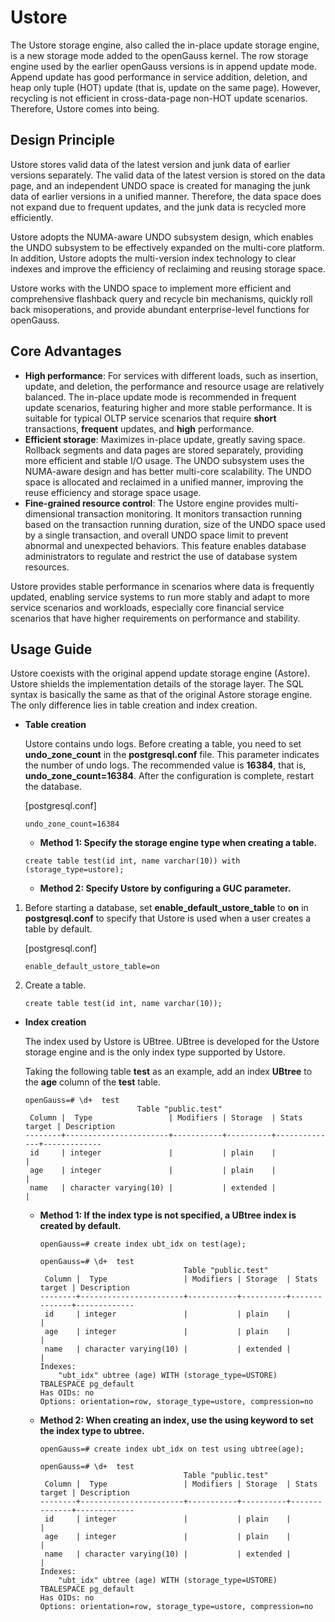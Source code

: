# Ustore<a name="EN-US_TOPIC_0000001179816320"></a>

The Ustore storage engine, also called the in-place update storage engine, is a new storage mode added to the openGauss kernel. The row storage engine used by the earlier openGauss versions is in append update mode. Append update has good performance in service addition, deletion, and heap only tuple \(HOT\) update \(that is, update on the same page\). However, recycling is not efficient in cross-data-page non-HOT update scenarios. Therefore, Ustore comes into being.

## Design Principle<a name="section101901757153119"></a>

Ustore stores valid data of the latest version and junk data of earlier versions separately. The valid data of the latest version is stored on the data page, and an independent UNDO space is created for managing the junk data of earlier versions in a unified manner. Therefore, the data space does not expand due to frequent updates, and the junk data is recycled more efficiently.

Ustore adopts the NUMA-aware UNDO subsystem design, which enables the UNDO subsystem to be effectively expanded on the multi-core platform. In addition, Ustore adopts the multi-version index technology to clear indexes and improve the efficiency of reclaiming and reusing storage space.

Ustore works with the UNDO space to implement more efficient and comprehensive flashback query and recycle bin mechanisms, quickly roll back misoperations, and provide abundant enterprise-level functions for openGauss.

## Core Advantages<a name="section69751648124511"></a>

-   **High performance**: For services with different loads, such as insertion, update, and deletion, the performance and resource usage are relatively balanced. The in-place update mode is recommended in frequent update scenarios, featuring higher and more stable performance. It is suitable for typical OLTP service scenarios that require  **short**  transactions,  **frequent**  updates, and  **high**  performance.
-   **Efficient storage**: Maximizes in-place update, greatly saving space. Rollback segments and data pages are stored separately, providing more efficient and stable I/O usage. The UNDO subsystem uses the NUMA-aware design and has better multi-core scalability. The UNDO space is allocated and reclaimed in a unified manner, improving the reuse efficiency and storage space usage.
-   **Fine-grained resource control**: The Ustore engine provides multi-dimensional transaction monitoring. It monitors transaction running based on the transaction running duration, size of the UNDO space used by a single transaction, and overall UNDO space limit to prevent abnormal and unexpected behaviors. This feature enables database administrators to regulate and restrict the use of database system resources.

Ustore provides stable performance in scenarios where data is frequently updated, enabling service systems to run more stably and adapt to more service scenarios and workloads, especially core financial service scenarios that have higher requirements on performance and stability.

## Usage Guide<a name="section2190298487"></a>

Ustore coexists with the original append update storage engine \(Astore\). Ustore shields the implementation details of the storage layer. The SQL syntax is basically the same as that of the original Astore storage engine. The only difference lies in table creation and index creation.

-   **Table creation**

    Ustore contains undo logs. Before creating a table, you need to set  **undo\_zone\_count**  in the  **postgresql.conf**  file. This parameter indicates the number of undo logs. The recommended value is  **16384**, that is,  **undo\_zone\_count=16384**. After the configuration is complete, restart the database.

    \[postgresql.conf\]

    ```
    undo_zone_count=16384
    ```

    -   **Method 1: Specify the storage engine type when creating a table.**

    ```
    create table test(id int, name varchar(10)) with (storage_type=ustore);
    ```

    -   **Method 2: Specify Ustore by configuring a GUC parameter.**


1.  Before starting a database, set  **enable\_default\_ustore\_table**  to  **on**  in  **postgresql.conf**  to specify that Ustore is used when a user creates a table by default.

    \[postgresql.conf\]

    ```
    enable_default_ustore_table=on
    ```

2.  Create a table.

    ```
    create table test(id int, name varchar(10));
    ```


-   **Index creation**

    The index used by Ustore is UBtree. UBtree is developed for the Ustore storage engine and is the only index type supported by Ustore.

    Taking the following table  **test**  as an example, add an index  **UBtree**  to the  **age**  column of the  **test**  table.

    ```
    openGauss=# \d+  test
                             Table "public.test"
     Column |  Type                 | Modifiers | Storage  | Stats target | Description
    --------+-----------------------+-----------+----------+--------------+-------------
     id     | integer               |           | plain    |              |
     age    | integer               |           | plain    |              |
     name   | character varying(10) |           | extended |              |
    ```

    -   **Method 1: If the index type is not specified, a UBtree index is created by default.**

        ```
        openGauss=# create index ubt_idx on test(age);
        ```

        ```
        openGauss=# \d+  test
                                        Table "public.test"
         Column |  Type                 | Modifiers | Storage  | Stats target | Description
        --------+-----------------------+-----------+----------+--------------+-------------
         id     | integer               |           | plain    |              |
         age    | integer               |           | plain    |              |
         name   | character varying(10) |           | extended |              |
        Indexes:
            "ubt_idx" ubtree (age) WITH (storage_type=USTORE) TBALESPACE pg_default
        Has OIDs: no
        Options: orientation=row, storage_type=ustore, compression=no
        ```

    -   **Method 2: When creating an index, use the using keyword to set the index type to ubtree.**

        ```
        openGauss=# create index ubt_idx on test using ubtree(age);
        ```

        ```
        openGauss=# \d+  test
                                        Table "public.test"
         Column |  Type                 | Modifiers | Storage  | Stats target | Description
        --------+-----------------------+-----------+----------+--------------+-------------
         id     | integer               |           | plain    |              |
         age    | integer               |           | plain    |              |
         name   | character varying(10) |           | extended |              |
        Indexes:
            "ubt_idx" ubtree (age) WITH (storage_type=USTORE) TBALESPACE pg_default
        Has OIDs: no
        Options: orientation=row, storage_type=ustore, compression=no
        ```



